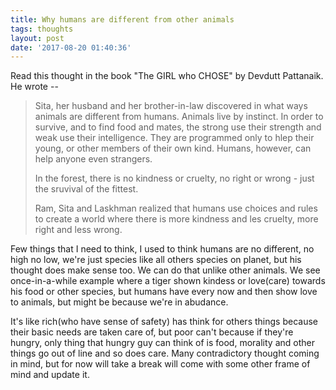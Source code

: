 ```yaml
---
title: Why humans are different from other animals
tags: thoughts
layout: post
date: '2017-08-20 01:40:36'
---
```


Read this thought in the book "The GIRL who CHOSE" by Devdutt Pattanaik. He wrote --

>  Sita, her husband and her brother-in-law discovered in what ways animals are different from humans. Animals live by instinct. In order to survive, and to find food and mates, the strong use their strength and weak use their intelligence. They are programmed only to hlep their young, or other members of their own kind. Humans, however, can help anyone even strangers.
> 
> In the forest, there is no kindness or cruelty, no right or wrong - just the sruvival of the fittest. 
> 
> Ram, Sita and Laskhman realized that humans use choices and rules to create a world where there is more kindness and les cruelty, more right and less wrong.

Few things that I need to think, I used to think humans are no different, no high no low, we're just species like all others species on planet, but his thought does make sense too. We can do that unlike other animals. We see once-in-a-while example where a tiger shown kindess or love(care) towards his food or other species, but humans have every now and then show love to animals, but might be because we're in abudance. 

It's like rich(who have sense of safety) has think for others things because their basic needs are taken care of, but poor can't because if they're hungry, only thing that hungry guy can think of is food, morality and other things go out of line and so does care.  Many contradictory thought coming in mind, but for now will take a break will come with some other frame of mind and update it.

 


